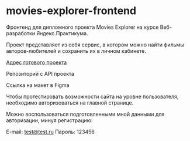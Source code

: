 # movies-explorer-frontend
Фронтенд для дипломного проекта Movies Explorer на курсе Веб-разработки Яндекс.Практикума.

Проект представляет из себя сервис, в котором можно найти фильмы авторов-любителей и сохранить их в личном кабинете.

<a href="https://snv-project-movies.ru" target="blank">Адрес готового проекта</a>

Репозиторий с API проекта

Ссылка на макет в Figma

Чтобы протестировать возможности сайта на уровне пользователя, необходимо авторизоваться на главной странице.

Можно воспользоваться подготовленными мной данными для авторизации, минуя регистрацию:

E-mail: test@test.ru
Пароль: 123456

